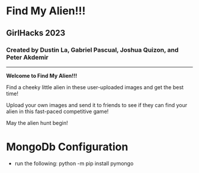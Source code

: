 # Find My Alien!!!
##  GirlHacks 2023
### Created by Dustin La, Gabriel Pascual, Joshua Quizon, and Peter Akdemir
---

**Welcome to Find My Alien!!!**

Find a cheeky little alien in these user-uploaded images and get the best time!

Upload your own images and send it to friends to see if they can find your alien in this fast-paced competitive game!

May the alien hunt begin!

# MongoDb Configuration
- run the following: python -m pip install pymongo

